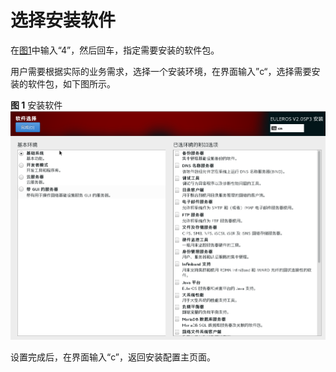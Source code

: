 # 选择安装软件<a name="ZH-CN_TOPIC_0187280614"></a>

在[图1](进入安装界面-0.md#zh-cn_topic_0155778949_zh-cn_topic_0151920777_fcabdc4c637504f26ac19e9c99f288111)中输入“4”，然后回车，指定需要安装的软件包。

用户需要根据实际的业务需求，选择一个安装环境，在界面输入”c“，选择需要安装的软件包，如下图所示。

**图 1**  安装软件<a name="fig159711956247"></a>  
![](figures/安装软件.png "安装软件")

设置完成后，在界面输入“c”，返回安装配置主页面。

